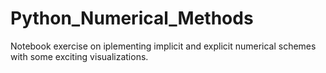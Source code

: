 # Python_Numerical_Methods

Notebook exercise on iplementing implicit and explicit numerical schemes with some exciting visualizations.
